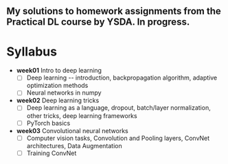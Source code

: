 ## My solutions to homework assignments from the Practical DL course by YSDA. In progress.

# Syllabus

- __week01__ Intro to deep learning
  - [ ] Deep learning -- introduction, backpropagation algorithm, adaptive optimization methods
  - [ ] Neural networks in numpy

- __week02__ Deep learning tricks
  - [ ] Deep learning as a language, dropout, batch/layer normalization, other tricks, deep learning frameworks
  - [ ] PyTorch basics

- __week03__ Convolutional neural networks
  - [ ] Computer vision tasks, Convolution and Pooling layers, ConvNet architectures, Data Augmentation
  - [ ] Training ConvNet
